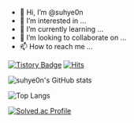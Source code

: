 - 👋 Hi, I’m @suhye0n
- 👀 I’m interested in ...
- 🌱 I’m currently learning ...
- 💞️ I’m looking to collaborate on ...
- 📫 How to reach me ...

<!---
suhye0n/suhye0n is a ✨ special ✨ repository because its `README.md` (this file) appears on your GitHub profile.
You can click the Preview link to take a look at your changes.
--->

[![Tistory Badge](https://img.shields.io/badge/Tech%20Blog-555263?style=flat&logoColor=white)]("https://dev10g.tistory.com/)
[![Hits](https://hits.seeyoufarm.com/api/count/incr/badge.svg?url=https%3A%2F%2Fgithub.com%2Fsuhye0n%2F&count_bg=%2379C83D&title_bg=%23555555&icon=&icon_color=%23E7E7E7&title=hits&edge_flat=false)](https://hits.seeyoufarm.com)

![suhye0n's GitHub stats](https://github-readme-stats.vercel.app/api?username=suhye0n&show_icons=true&theme=dracula)

![Top Langs](https://github-readme-stats.vercel.app/api/top-langs/?username=suhye0n&layout=Demo&theme=dracula)

[![Solved.ac Profile](http://mazassumnida.wtf/api/generate_badge?boj=claphye0n)](https://solved.ac/claphye0n)

